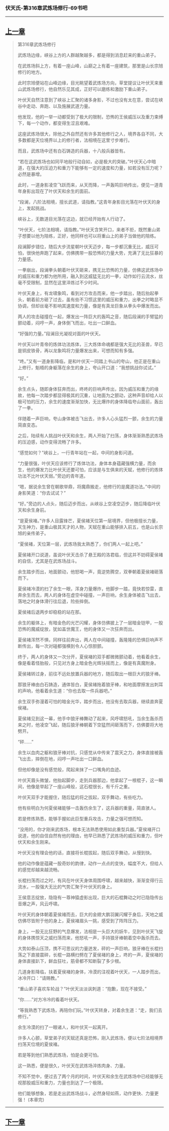 ### 伏天氏-第316章武炼场修行-69书吧

--------
[上一章](./985871faecb6a33f97eee9c626664c2e.md)
--------


>
>
>
>第316章武炼场修行
>
>武炼场边缘，峡谷上方的人群越聚越多，都是得到消息赶来的重山弟子。
>
>在武炼场斜上方，有着一座山峰，山巅之上有着一座建筑，那里是山长宗旭修行的地方。
>
>此时宗旭便站在山峰边缘，目光眺望着武炼场方向，草堂提议让叶伏天来重山武炼场修行，他自然乐见其成，正好可以磨练和激励下重山弟子。
>
>叶伏天自然注意到了峡谷上汇聚的诸多身影，不过也没有太在意，尝试在峡谷中走动、奔跑、以及施展武道力量。
>
>他发现，他的一举一动都受到了极大的限制，恐怖的王侯威压以及重力束缚下，每一个动作，都变得生涩且艰难。
>
>这座武炼场很大，除他之外自然还有许多其他修行之人，境界各自不同，大多数都是天位境界以上的修行者，法相境在这里寸步难行。
>
>而且，武炼场中还有白石铸造的兵器，十八般兵器皆有。
>
>“若在这武炼场也如同平地般行动自如，必是极大的突破。”叶伏天心中暗道，在强大的压迫力和重力下能够有一定的速度和力量，如若没有压力呢？必然是暴增。
>
>此时，一道身影凌空飞跃而来，从天而降，一声轰鸣巨响传出，便见一道青年身影出现在了叶伏天和余生的面前。
>
>“段澜，八阶法相境，擅长武道，请指教。”这青年身影目光落在叶伏天的身上，发起挑战。
>
>峡谷上，无数道目光落在这边，就已经开始有人行动了。
>
>“叶伏天，七阶法相境，请指教。”叶伏天含笑开口，来者不拒，既然重山弟子想要以他为陪练，正好，他同样也可以将重山上的弟子当做他的陪练。
>
>段澜脚步错位，随后大步流星朝叶伏天迈步，每一步都沉重无比，威压可怕，很快他奔跑了起来，仿佛携带一股恐怖的力量大势，充满了无比狂暴的力量感。
>
>一拳崩出，段澜拳头朝着叶伏天砸来，携无比恐怖的力量，仿佛这武炼场中的威压和重力都为他所用，融入到这威猛无比的一拳，动作如行云流水，丝毫不受限制，显然在这里淬炼过不少时间。
>
>叶伏天身上，有龙啸象鸣，看到对方攻击而来，他一步踏出，随后抬起拳头，朝着前方砸了过去，虽有些不习惯这里的威压和重力，出拳之时略显不协调，但却丝毫不影响其速度和力量，像是有真龙巨象从拳头中爆发而出。
>
>两人的攻击碰撞在一起，爆发出一阵巨大的轰鸣之音，随后段澜的手臂猛的颤动着，闷哼一声，身体倒飞而出，吐出一口鲜血。
>
>“好强的力量。”段澜目光凝视对面的叶伏天。
>
>叶伏天以叶青帝的炼体功法炼体，三大炼体命魂都是强大无比的圣兽，早已是铜皮铁骨，再以龙象鸣将力量爆发出来，可想而知有多强。
>
>“咚。”又有一道身影降临，是和叶伏天一同踏上书山的夸山，他正是在重山上修行，魁梧的身躯落在余生的身上，夸山开口道：“我想挑战你试试。”
>
>“好。”
>
>余生点头，随即身体狂奔而出，咚咚的巨响声传出，因为威压和重力的缘故，他每一次踏步都显得极其的沉重，让地面为之颤动，这种声音却给人以极可怕的压力，余生的速度渐渐加快，无比爆炸的身体降临夸山面前，轰出了一拳。
>
>伴随着一声巨响，夸山身体被击飞出去，许多人心头猛烈一颤，余生的力量简直变态。
>
>之后，陆续有人挑战叶伏天和余生，两人开始了扫荡，身体渐渐熟悉武炼场的压迫感，动作变得流畅了许多。
>
>“感觉如何？”峡谷上，一行青年站在一起，中间的身影问道。
>
>“力量很强，叶伏天应该修行了炼体功法，身体本身蕴藏强横力量，而余生，他的爆发力比叶伏天还要可怕，应该是与生俱来的天赋，他修行的炼体功法不比叶伏天弱。”旁边的青年道。
>
>“嗯，据说余生曾在朝歌举鼎，将魔鼎搬走，他修行的是魔道功法。”中间的身影笑道：“你去试试？”
>
>“好。”旁边的人点头，随后迈步而出，从峡谷上空凌空迈步，随后降临叶伏天和余生身前。
>
>“是夏侯褚。”许多人目露锋芒，夏侯褚天位第一层境界，但他极擅长力量，天生神力，是重山极其天才的人物，天赋在重山能够排入前五，也是山长宗旭的亲传弟子。
>
>“夏侯褚，天位第一层，武炼场我太熟悉了，你们两人一起上吧。”
>
>夏侯褚开口说道，虽说叶伏天击杀了悬王殿的洛君临，但这并不妨碍夏侯褚的自信，尤其是在武炼场战斗。
>
>余生踏步而出，地面颤动，他怒喝一声，竟逆势腾空，双拳朝着夏侯褚砸落而下。
>
>夏侯褚冷漠的扫了余生一眼，浑身力量爆炸，他脚步一踏，竟快若惊雷，直奔余生而去，两人的身体在虚空中碰撞，一声巨响，余生身体被击飞出去，落地之时身体滑行往后退，险些摔倒。
>
>夏侯褚后退两步却稳稳的站在那。
>
>余生的躯体上，有暗金色的光芒闪耀，身体仿佛披上了一层暗金铠甲，一股恐怖的魔威绽放，犹如盖世魔王，他的身体又一次狂奔而出。
>
>夏侯褚浑然不惧，同样往前奔出，两人在中间碰撞，轰隆隆的恐惧巨响声不断传出，每一次对碰都强横到令人心惊胆颤。
>
>终于，两人的身体又一次分开，夏侯褚的双手都微微颤动着，他看着余生，像是看着怪胎般，只见对方身上暗金色光辉扶摇而上，像是有真魔附身。
>
>夏侯褚转过身，前往不远处放置兵器的地方，随后取出一根巨大的狼牙棒。
>
>那狼牙棒由白石铸造，通体皆白，夏侯褚拖着狼牙棒，和地面摩擦发出刺耳的声响，他看着余生道：“你也去取一件兵器吧。”
>
>余生双手弥漫着可怕的暗金光华，踏步而出，他没有去取兵器，继续直奔夏侯褚。
>
>夏侯褚见到这一幕，他手中狼牙棒舞动了起来，风呼啸怒吼，当余生轰杀而来之时，他凌空飞起，随后狼牙棒朝着下空猛然间砸落而下，仿佛要将大地劈开。
>
>“砰……”
>
>余生以血肉之躯和狼牙棒对抗，只感觉从中传来了震天之力，身体直接被轰飞出去，摔倒在地，闷哼一声吐出一口鲜血。
>
>但他却像是没有感觉般，爬起来抹了一口嘴角的血迹。
>
>叶伏天眉头微皱，他抬起脚步，走到兵器那边，他拿起了一根棍子，这一瞬间，他像是举起了一座山峰般，这石棍很长，有千斤之重。
>
>叶伏天双手才能握住，随后猛的将之拔起，双手舞动，有些吃力。
>
>他有些明白为何夏侯褚能够一击轰伤余生了，这兵器的重量，简直骇人。
>
>若是修炼熟悉，能够手握如此巨型重兵攻击，力量之强可想而知。
>
>“没用的，你才刚来武炼场，根本无法熟悉使用如此重型兵器。”夏侯褚开口说道，他的自信自然有他的理由，他早已熟悉了武炼场的威压和重力，但叶伏天和余生刚来。
>
>叶伏天没有理会他的话，直接将长棍拔起，随后双手舞动，从慢到快。
>
>他的动作像是蕴藏一股奇妙的韵律，动作一点点的变快，幅度不大，但给人的感觉却越来越流畅。
>
>长棍扫荡而过之时，有风在叶伏天身体周围呼啸，越来越快，渐渐变得行云流水，一股强大无比的气势汇聚于叶伏天的身上。
>
>王侯意志绽放，隐隐有一尊神猿虚影出现，巨大的石棍舞动之时已隐隐传出音爆之声，风云呼啸。
>
>叶伏天的身体朝着夏侯褚而去，巨大的金翅大鹏羽翼闪耀于身后，天地之威仿佛尽皆附于他的身上，夏侯褚眉头一挑，感受到了阵阵压力。
>
>身上，一股无比狂野的气息爆发，法相是一头巨大的妖牛，见到叶伏天飞旋的身体携惊天之威扫荡而来，他怒吼一声，手持狼牙棒朝着空中轰杀而去。
>
>大势如泰山压顶，携不可思议的力量迸发，砰的一声巨响，狼牙棒在长棍扫荡之下直接震碎，长棍一路横扫劈在了夏侯褚的身上，咚的一声，夏侯褚的身体直接趴下，鲜血狂吐，筋骨都不知断裂了多少根。
>
>几道身影降临，扶着夏侯褚的身体，冷漠的注视着叶伏天，一人踏步而出，冰冷开口：“请赐教。”
>
>“重山弟子喜欢车轮战？”叶伏天淡淡讽刺道：“抱歉，现在不接受。”
>
>“你……”对方冷冷的看着叶伏天。
>
>“等我熟悉下武炼场，再陪你们玩。”叶伏天转身，对着余生道：“走，我们去修行。”
>
>余生冷漠的扫了一眼诸人，和叶伏天一起离开。
>
>许多人心颤，草堂弟子的天赋还真是恐怖，刚入武炼场，便以七阶法相境界扫荡天位境的夏侯褚。
>
>若是等到他们熟悉武炼场，怕是会更可怕。
>
>这一熟悉，便是很久，叶伏天在武炼场淬炼肉身、力量。
>
>不知不觉中，便过去了两个月的时间，叶伏天和余生在武炼场中已经能够无视那股威压和重力，力量也到达了一个极限。
>
>他们能够想象，若是走出武炼场战斗，必然身轻如燕，动作更快、力量更强！
>(本章完)
>
>

--------
[下一章](./9d9aff94e30bf6eff994b11fc04b158c.md)
--------
